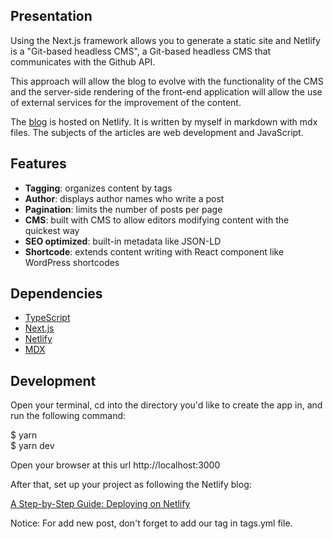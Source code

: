
## Presentation 

Using the Next.js framework allows you to generate a static site and Netlify is a "Git-based headless CMS", a Git-based headless CMS that communicates with the Github API.

This approach will allow the blog to evolve with the functionality of the CMS and the server-side rendering of the front-end application will allow the use of external services for the improvement of the content.

The [blog](https://my.blogdevweb.xyz) is hosted on Netlify. It is written by myself in markdown with mdx files. The subjects of the articles are web development and JavaScript.

## Features

- **Tagging**: organizes content by tags
- **Author**: displays author names who write a post
- **Pagination**: limits the number of posts per page
- **CMS**: built with CMS to allow editors modifying content with the quickest way
- **SEO optimized**: built-in metadata like JSON-LD
- **Shortcode**: extends content writing with React component like WordPress shortcodes

## Dependencies

- [TypeScript](https://www.typescriptlang.org/)
- [Next.js](https://nextjs.org/)
- [Netlify](https://www.netlify.com/)
- [MDX](https://mdxjs.com/)


## Development 

Open your terminal, cd into the directory you'd like to create the app in, and run the following command:  

$ yarn  
$ yarn dev 
 
Open your browser at this url http://localhost:3000 

After that, set up your project as following the Netlify blog:

[A Step-by-Step Guide: Deploying on Netlify](https://www.netlify.com/blog/2016/09/29/a-step-by-step-guide-deploying-on-netlify/)

Notice: For add new post, don't forget to add our tag in tags.yml file.